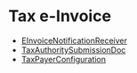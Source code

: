 <div class="ignore-in-full-text-search">

# Tax e-Invoice
  - [EInvoiceNotificationReceiver](/modules/basic-tax-e-invoice/EInvoiceNotificationReceiver.md)
  - [TaxAuthoritySubmissionDoc](/modules/basic-tax-e-invoice/TaxAuthoritySubmissionDoc.md)
  - [TaxPayerConfiguration](/modules/basic-tax-e-invoice/TaxPayerConfiguration.md)

</div>
